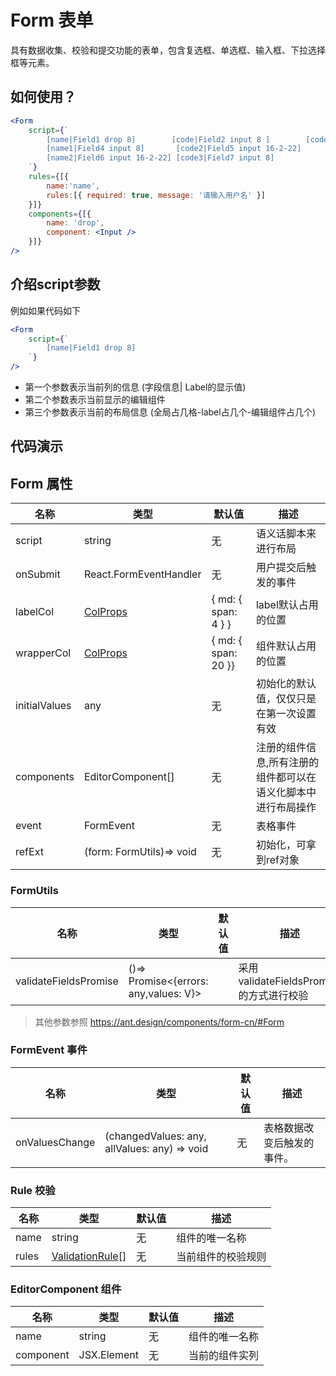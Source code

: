 # Form 表单

具有数据收集、校验和提交功能的表单，包含复选框、单选框、输入框、下拉选择框等元素。

## 如何使用？

```jsx
<Form
    script={`
        [name|Field1 drop 8]        [code|Field2 input 8 ]        [code1|Field3 input 8] 
        [name1|Field4 input 8]       [code2|Field5 input 16-2-22]
        [name2|Field6 input 16-2-22] [code3|Field7 input 8]
    `}
    rules={[{
        name:'name',
        rules:[{ required: true, message: '请输入用户名' }]
    }]}
    components={[{
        name: 'drop',
        component: <Input />
    }]}
/>
```

## 介绍script参数

例如如果代码如下

```jsx
<Form
    script={`
        [name|Field1 drop 8]
    `}
/>
```

- 第一个参数表示当前列的信息 (字段信息| Label的显示值)
- 第二个参数表示当前显示的编辑组件
- 第三个参数表示当前的布局信息 (全局占几格-label占几个-编辑组件占几个)

   

## 代码演示


## Form 属性

|名称        | 类型                | 默认值            | 描述
|----       |----                |-----               |------
|script     |string              |无                  | 语义话脚本来进行布局
|onSubmit  | React.FormEventHandler| 无               | 用户提交后触发的事件
|labelCol   |[ColProps](https://ant.design/components/grid-cn/#Col) |{ md: { span: 4 } } | label默认占用的位置
|wrapperCol |[ColProps](https://ant.design/components/grid-cn/#Col)|{ md: { span: 20 }} | 组件默认占用的位置
|initialValues|any                | 无                 | 初始化的默认值，仅仅只是在第一次设置有效
|components   | EditorComponent[] | 无                 | 注册的组件信息,所有注册的组件都可以在语义化脚本中进行布局操作       
|event        | FormEvent         | 无                 | 表格事件
|refExt        | (form: FormUtils)=> void | 无  | 初始化，可拿到ref对象


### FormUtils

|名称                  | 类型                                     | 默认值   | 描述
|----                  |----                                     |-----     |------
|validateFieldsPromise |()=> Promise<{errors: any,values: V}>   |           | 采用validateFieldsPromise的方式进行校验

> 其他参数参照 https://ant.design/components/form-cn/#Form  

### FormEvent 事件

|名称           | 类型                | 默认值            | 描述
|----           |----                |-----               |------
|onValuesChange |(changedValues: any, allValues: any) => void| 无| 表格数据改变后触发的事件。


### Rule 校验

|名称           | 类型                | 默认值            | 描述
|----           |----                |-----               |------
|name           |string               |无                 |组件的唯一名称
|rules         | [ValidationRule](https://ant.design/components/form-cn/#%E6%A0%A1%E9%AA%8C%E8%A7%84%E5%88%99)[] |无 | 当前组件的校验规则


### EditorComponent 组件

|名称           | 类型                | 默认值            | 描述
|----           |----                |-----               |------
|name           |string               |无                 |组件的唯一名称
|component      | JSX.Element         |无 | 当前的组件实列